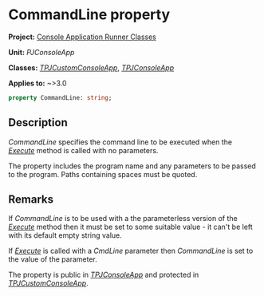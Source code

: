 # CommandLine property

**Project:** [Console Application Runner Classes](../API.md)

**Unit:** _PJConsoleApp_

**Classes:** [_TPJCustomConsoleApp_](./TPJCustomConsoleApp.md), [_TPJConsoleApp_](./TPJConsoleApp.md)

**Applies to:** ~>3.0

```pascal
property CommandLine: string;
```

## Description

_CommandLine_ specifies the command line to be executed when the [_Execute_](./TPJCustomConsoleApp-Execute.md) method is called with no parameters.

The property includes the program name and any parameters to be passed to the program. Paths containing spaces must be quoted.

## Remarks

If _CommandLine_ is to be used with a the parameterless version of the [_Execute_](./TPJCustomConsoleApp-Execute.md) method then it must be set to some suitable value - it can't be left with its default empty string value.

If [_Execute_](./TPJCustomConsoleApp-Execute.md) is called with a _CmdLine_ parameter then _CommandLine_ is set to the value of the parameter.

The property is public in [_TPJConsoleApp_](./TPJConsoleApp.md) and protected in [_TPJCustomConsoleApp_](TPJCustomConsoleApp.md).
